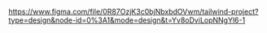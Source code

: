 https://www.figma.com/file/0R87OzjK3c0bjNbxbdOVwm/tailwind-project?type=design&node-id=0%3A1&mode=design&t=Yv8oDviLopNNgYl6-1